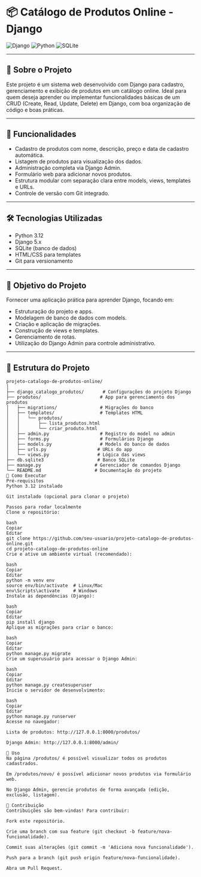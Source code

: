 # 📦 Catálogo de Produtos Online - Django

![Django](https://img.shields.io/badge/Django-3.2-green) ![Python](https://img.shields.io/badge/Python-3.12-blue) ![SQLite](https://img.shields.io/badge/Database-SQLite-lightgrey)

---

## 📖 Sobre o Projeto

Este projeto é um sistema web desenvolvido com Django para cadastro, gerenciamento e exibição de produtos em um catálogo online. Ideal para quem deseja aprender ou implementar funcionalidades básicas de um CRUD (Create, Read, Update, Delete) em Django, com boa organização de código e boas práticas.

---

## 🚀 Funcionalidades

- Cadastro de produtos com nome, descrição, preço e data de cadastro automática.
- Listagem de produtos para visualização dos dados.
- Administração completa via Django Admin.
- Formulário web para adicionar novos produtos.
- Estrutura modular com separação clara entre models, views, templates e URLs.
- Controle de versão com Git integrado.

---

## 🛠️ Tecnologias Utilizadas

- Python 3.12
- Django 5.x
- SQLite (banco de dados)
- HTML/CSS para templates
- Git para versionamento

---

## 🎯 Objetivo do Projeto

Fornecer uma aplicação prática para aprender Django, focando em:

- Estruturação do projeto e apps.
- Modelagem de banco de dados com models.
- Criação e aplicação de migrações.
- Construção de views e templates.
- Gerenciamento de rotas.
- Utilização do Django Admin para controle administrativo.

---

## 📁 Estrutura do Projeto

```plaintext
projeto-catalogo-de-produtos-online/
│
├── django_catalogo_produtos/       # Configurações do projeto Django
├── produtos/                      # App para gerenciamento dos produtos
│   ├── migrations/                # Migrações do banco
│   ├── templates/                 # Templates HTML
│   │   └── produtos/
│   │       ├── lista_produtos.html
│   │       └── criar_produto.html
│   ├── admin.py                   # Registro do model no admin
│   ├── forms.py                   # Formulários Django
│   ├── models.py                  # Models do banco de dados
│   ├── urls.py                   # URLs do app
│   └── views.py                  # Lógica das views
├── db.sqlite3                    # Banco SQLite
├── manage.py                    # Gerenciador de comandos Django
└── README.md                    # Documentação do projeto
🚀 Como Executar
Pré-requisitos
Python 3.12 instalado

Git instalado (opcional para clonar o projeto)

Passos para rodar localmente
Clone o repositório:

bash
Copiar
Editar
git clone https://github.com/seu-usuario/projeto-catalogo-de-produtos-online.git
cd projeto-catalogo-de-produtos-online
Crie e ative um ambiente virtual (recomendado):

bash
Copiar
Editar
python -m venv env
source env/bin/activate  # Linux/Mac
env\Scripts\activate     # Windows
Instale as dependências (Django):

bash
Copiar
Editar
pip install django
Aplique as migrações para criar o banco:

bash
Copiar
Editar
python manage.py migrate
Crie um superusuário para acessar o Django Admin:

bash
Copiar
Editar
python manage.py createsuperuser
Inicie o servidor de desenvolvimento:

bash
Copiar
Editar
python manage.py runserver
Acesse no navegador:

Lista de produtos: http://127.0.0.1:8000/produtos/

Django Admin: http://127.0.0.1:8000/admin/

📝 Uso
Na página /produtos/ é possível visualizar todos os produtos cadastrados.

Em /produtos/novo/ é possível adicionar novos produtos via formulário web.

No Django Admin, gerencie produtos de forma avançada (edição, exclusão, listagem).

🤝 Contribuição
Contribuições são bem-vindas! Para contribuir:

Fork este repositório.

Crie uma branch com sua feature (git checkout -b feature/nova-funcionalidade).

Commit suas alterações (git commit -m 'Adiciona nova funcionalidade').

Push para a branch (git push origin feature/nova-funcionalidade).

Abra um Pull Request.